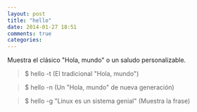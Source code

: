 ```yaml
---
layout: post
title: "hello"
date: 2014-01-27 18:51
comments: true
categories: 
---
```

Muestra el clásico "Hola, mundo" o un saludo personalizable.

>$ hello -t (El tradicional "Hola, mundo")

>$ hello -n (Un "Hola, mundo" de nueva generación)

>$ hello -g "Linux es un sistema genial" (Muestra la frase)

